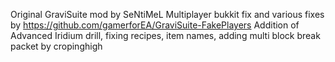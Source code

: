 Original GraviSuite mod by SeNtiMeL
Multiplayer bukkit fix and various fixes by https://github.com/gamerforEA/GraviSuite-FakePlayers
Addition of Advanced Iridium drill, fixing recipes, item names, adding multi block break packet by cropinghigh
